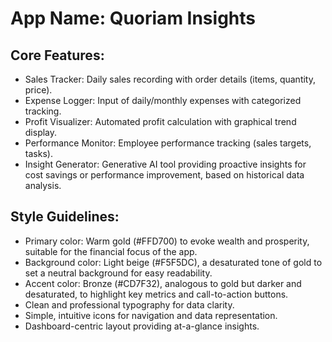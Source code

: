 # **App Name**: Quoriam Insights

## Core Features:

- Sales Tracker: Daily sales recording with order details (items, quantity, price).
- Expense Logger: Input of daily/monthly expenses with categorized tracking.
- Profit Visualizer: Automated profit calculation with graphical trend display.
- Performance Monitor: Employee performance tracking (sales targets, tasks).
- Insight Generator: Generative AI tool providing proactive insights for cost savings or performance improvement, based on historical data analysis.

## Style Guidelines:

- Primary color: Warm gold (#FFD700) to evoke wealth and prosperity, suitable for the financial focus of the app.
- Background color: Light beige (#F5F5DC), a desaturated tone of gold to set a neutral background for easy readability.
- Accent color: Bronze (#CD7F32), analogous to gold but darker and desaturated, to highlight key metrics and call-to-action buttons.
- Clean and professional typography for data clarity.
- Simple, intuitive icons for navigation and data representation.
- Dashboard-centric layout providing at-a-glance insights.